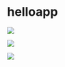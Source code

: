 # helloapp

![](http://www.w3schools.com/css/paris.jpg)

![](http://www.w3schools.com/css/rock600x400.jpg)

![](https://i.ytimg.com/vi/7SlILk2WMTI/maxresdefault.jpg)
